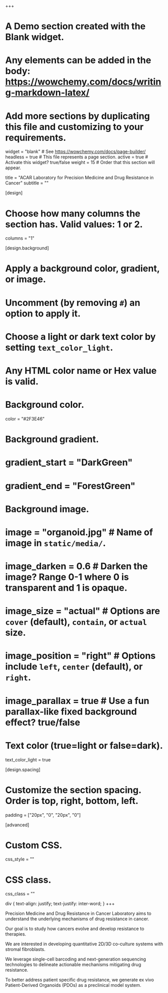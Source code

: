 +++
# A Demo section created with the Blank widget.
# Any elements can be added in the body: https://wowchemy.com/docs/writing-markdown-latex/
# Add more sections by duplicating this file and customizing to your requirements.

widget = "blank"  # See https://wowchemy.com/docs/page-builder/
headless = true  # This file represents a page section.
active = true  # Activate this widget? true/false
weight = 15  # Order that this section will appear.

title = "ACAR Laboratory for Precision Medicine and Drug Resistance in Cancer"
subtitle = ""

[design]
  # Choose how many columns the section has. Valid values: 1 or 2.
  columns = "1"

[design.background]
  # Apply a background color, gradient, or image.
  #   Uncomment (by removing `#`) an option to apply it.
  #   Choose a light or dark text color by setting `text_color_light`.
  #   Any HTML color name or Hex value is valid.

  # Background color.
  color = "#2F3E46"
  
  # Background gradient.
  # gradient_start = "DarkGreen"
  # gradient_end = "ForestGreen"
  
  # Background image.
  # image = "organoid.jpg"  # Name of image in `static/media/`.
  # image_darken = 0.6  # Darken the image? Range 0-1 where 0 is transparent and 1 is opaque.
  # image_size = "actual"  #  Options are `cover` (default), `contain`, or `actual` size.
  # image_position = "right"  # Options include `left`, `center` (default), or `right`.
  # image_parallax = true  # Use a fun parallax-like fixed background effect? true/false
  
  # Text color (true=light or false=dark).
  text_color_light = true

[design.spacing]
  # Customize the section spacing. Order is top, right, bottom, left.
  padding = ["20px", "0", "20px", "0"]

[advanced]
 # Custom CSS. 
 css_style = ""
 
 # CSS class.
 css_class = ""
 
 div {
  text-align: justify;
  text-justify: inter-word;
}
+++


Precision Medicine and Drug Resistance in Cancer Laboratory aims to understand the
underlying mechanisms of drug resistance in cancer.

Our goal is to study how cancers evolve and develop resistance to therapies. 

We are interested in developing quantitative 2D/3D co-culture systems with stromal fibroblasts. 

We leverage single-cell barcoding and next-generation sequencing technologies to delineate actionable mechanisms mitigating
drug resistance. 

To better address patient specific drug resistance, we generate ex vivo Patient-Derived Organoids (PDOs) as a preclinical model system.




